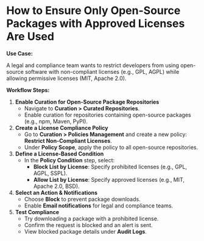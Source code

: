 # How to Ensure Only Open-Source Packages with Approved Licenses Are Used

**Use Case:**

A legal and compliance team wants to restrict developers from using open-source software with non-compliant licenses (e.g., GPL, AGPL) while allowing permissive licenses (MIT, Apache 2.0).

**Workflow Steps:**

1. **Enable Curation for Open-Source Package Repositories**
   * Navigate to **Curation > Curated Repositories**.
   * Enable curation for repositories containing open-source packages (e.g., npm, Maven, PyPI).
2. **Create a License Compliance Policy**
   * Go to **Curation > Policies Management** and create a new policy: **Restrict Non-Compliant Licenses**.
   * Under **Policy Scope**, apply the policy to all open-source repositories.
3. **Define a License-Based Condition**
   * In the **Policy Condition** step, select:
     * **Block List by License**: Specify prohibited licenses (e.g., GPL, AGPL, SSPL).
     * **Allow List by License**: Specify approved licenses (e.g., MIT, Apache 2.0, BSD).
4. **Select an Action & Notifications**
   * Choose **Block** to prevent package downloads.
   * Enable **Email notifications** for legal and compliance teams.
5. **Test Compliance**
   * Try downloading a package with a prohibited license.
   * Confirm the request is blocked and an alert is sent.
   * View blocked package details under **Audit Logs**.
